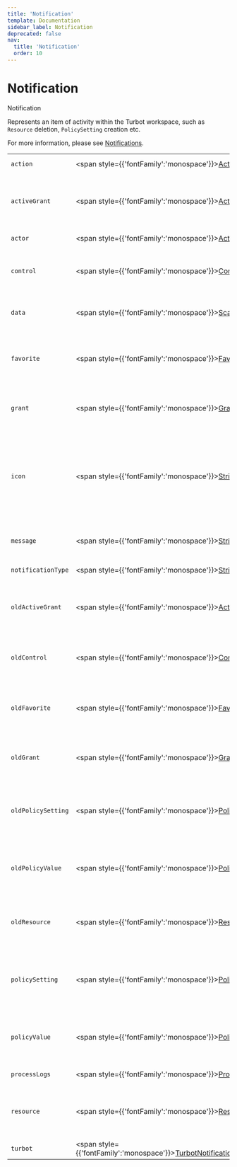 ```yaml
---
title: 'Notification'
template: Documentation
sidebar_label: Notification
deprecated: false
nav:
  title: 'Notification'
  order: 10
---
```


# Notification

<div style={{'fontFamily':'monospace'}}><span style={{'fontSize':'1.5rem','fontWeight':500}}>Notification</span></div>



Represents an item of activity within the Turbot workspace, such as `Resource` deletion, `PolicySetting` creation etc.

For more information, please see [Notifications](https://turbot.com/guardrails/docs/concepts/notifications).

| | | |
| -- | -- | -- |
| `action` | <span style={{'fontFamily':'monospace'}}><a href="/guardrails/docs/reference/graphql/object/Action">Action</a></span> | The `action` version for `Action` notifications. |
| `activeGrant` | <span style={{'fontFamily':'monospace'}}><a href="/guardrails/docs/reference/graphql/object/ActiveGrant">ActiveGrant</a></span> | The `activeGrant` version for `ActiveGrant` notifications. Returns null for `active_grants_deleted` notification types. |
| `actor` | <span style={{'fontFamily':'monospace'}}><a href="/guardrails/docs/reference/graphql/object/Actor">Actor</a></span> | The `actor` information for this `Notification`. |
| `control` | <span style={{'fontFamily':'monospace'}}><a href="/guardrails/docs/reference/graphql/object/Control">Control</a></span> | The `control` version for `Control` notifications. Returns null for `control_deleted` notification types. |
| `data` | <span style={{'fontFamily':'monospace'}}><a href="/guardrails/docs/reference/graphql/scalar/Scalar">Scalar</a></span> | Optional `data` for the notification, typically only present for action notifications. |
| `favorite` | <span style={{'fontFamily':'monospace'}}><a href="/guardrails/docs/reference/graphql/object/Favorite">Favorite</a></span> | The `favorite` version for `Favorite` notifications. Returns null for `favorite_deleted` notification types. |
| `grant` | <span style={{'fontFamily':'monospace'}}><a href="/guardrails/docs/reference/graphql/object/Grant">Grant</a></span> | The `grant` version for `Grant` notifications. Returns null for `favorite_deleted` notification types. |
| `icon` | <span style={{'fontFamily':'monospace'}}><a href="/guardrails/docs/reference/graphql/scalar/String">String</a></span> | Optional FontAwesome `icon` reference for the notification, typically only present for action notifications. Will be in the format `fal-<icon>`, `far-<icon>` or `fas-<icon>` for light, regular and solid icon classes respectively. |
| `message` | <span style={{'fontFamily':'monospace'}}><a href="/guardrails/docs/reference/graphql/scalar/String">String</a></span> | Optional `message` for the notification, typically only present for action notifications. |
| `notificationType` | <span style={{'fontFamily':'monospace'}}><a href="/guardrails/docs/reference/graphql/scalar/String">String</a>!</span> | The type of the notification. |
| `oldActiveGrant` | <span style={{'fontFamily':'monospace'}}><a href="/guardrails/docs/reference/graphql/object/ActiveGrant">ActiveGrant</a></span> | The `oldActiveGrant` version for `ActiveGrant` notifications. Returns null for `active_grants_created` notification types. |
| `oldControl` | <span style={{'fontFamily':'monospace'}}><a href="/guardrails/docs/reference/graphql/object/Control">Control</a></span> | The `oldControl` version for `Control` notifications. Returns null for `control_created` notification types. |
| `oldFavorite` | <span style={{'fontFamily':'monospace'}}><a href="/guardrails/docs/reference/graphql/object/Favorite">Favorite</a></span> | The `oldFavorite` version for `Favorite` notifications. Returns null for `favorite_created` notification types. |
| `oldGrant` | <span style={{'fontFamily':'monospace'}}><a href="/guardrails/docs/reference/graphql/object/Grant">Grant</a></span> | The `oldGrant` version for `Grant` notifications. Returns null for `grant_created` notification types. |
| `oldPolicySetting` | <span style={{'fontFamily':'monospace'}}><a href="/guardrails/docs/reference/graphql/object/PolicySetting">PolicySetting</a></span> | The `oldPolicySetting` version for `PolicySetting` notifications. Returns null for `policy_setting_created` notification types. |
| `oldPolicyValue` | <span style={{'fontFamily':'monospace'}}><a href="/guardrails/docs/reference/graphql/object/PolicyValue">PolicyValue</a></span> | The `oldPolicyValue` version for `PolicyValue` notifications. Returns null for `policy_value_created` notification types. |
| `oldResource` | <span style={{'fontFamily':'monospace'}}><a href="/guardrails/docs/reference/graphql/object/Resource">Resource</a></span> | The `oldResource` version for `Resource` notifications. Returns null for `resource_created` notification types. |
| `policySetting` | <span style={{'fontFamily':'monospace'}}><a href="/guardrails/docs/reference/graphql/object/PolicySetting">PolicySetting</a></span> | The `policySetting` version for `PolicySetting` notifications. Returns null for `policy_setting_deleted` notification types. |
| `policyValue` | <span style={{'fontFamily':'monospace'}}><a href="/guardrails/docs/reference/graphql/object/PolicyValue">PolicyValue</a></span> | The `policyValue` version for `PolicyValue` notifications. Returns null for `policy_value_deleted` notification types. |
| `processLogs` | <span style={{'fontFamily':'monospace'}}><a href="/guardrails/docs/reference/graphql/object/ProcessLogs">ProcessLogs</a></span> | The `processLogs` for this notification. |
| `resource` | <span style={{'fontFamily':'monospace'}}><a href="/guardrails/docs/reference/graphql/object/Resource">Resource</a></span> | The `resource` version for `Resource` notifications. Returns null for `resource_deleted` notification types. |
| `turbot` | <span style={{'fontFamily':'monospace'}}><a href="/guardrails/docs/reference/graphql/object/TurbotNotificationMetadata">TurbotNotificationMetadata</a>!</span> | Turbot metadata for this `Notification`. |